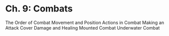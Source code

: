 # Ch. 9: Combats
The Order of Combat
Movement and Position
Actions in Combat
Making an Attack
Cover
Damage and Healing
Mounted Combat
Underwater Combat